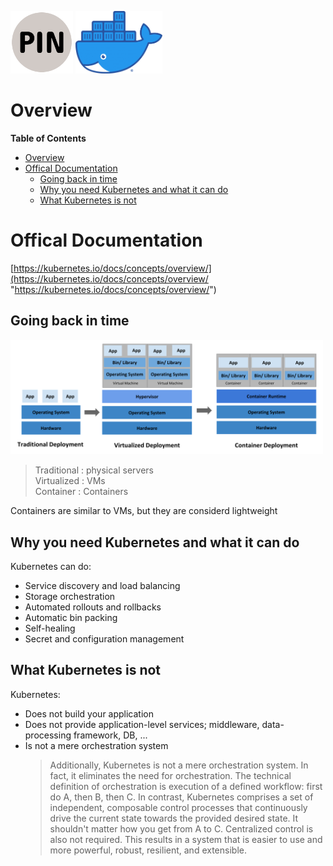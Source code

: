 <p float="left">
    <img src="../image/PIN.png" alt="PINLAB" height="100">
    <img src="../image/docker.png" alt="docker" height="100">
</p>

Overview
===

**Table of Contents**
- [Overview](#overview)
- [Offical Documentation](#offical-documentation)
  - [Going back in time](#going-back-in-time)
  - [Why you need Kubernetes and what it can do](#why-you-need-kubernetes-and-what-it-can-do)
  - [What Kubernetes is not](#what-kubernetes-is-not)

# Offical Documentation
[https://kubernetes.io/docs/concepts/overview/](https://kubernetes.io/docs/concepts/overview/ "https://kubernetes.io/docs/concepts/overview/")

## Going back in time
<img src="../image/container_evolution.svg" alt="conatiner_evolution" width="500">

> Traditional : physical servers\
> Virtualized : VMs\
> Container : Containers

Containers are similar to VMs, but they are considerd lightweight

## Why you need Kubernetes and what it can do
Kubernetes can do:
- Service discovery and load balancing
- Storage orchestration
- Automated rollouts and rollbacks
- Automatic bin packing
- Self-healing
- Secret and configuration management

## What Kubernetes is not
Kubernetes:
- Does not build your application
- Does not provide application-level services; middleware, data-processing framework, DB, ...
- Is not a mere orchestration system
  > Additionally, Kubernetes is not a mere orchestration system. In fact, it eliminates the need for orchestration. The technical definition of orchestration is execution of a defined workflow: first do A, then B, then C. In contrast, Kubernetes comprises a set of independent, composable control processes that continuously drive the current state towards the provided desired state. It shouldn't matter how you get from A to C. Centralized control is also not required. This results in a system that is easier to use and more powerful, robust, resilient, and extensible.